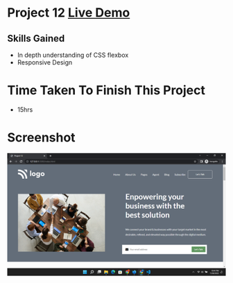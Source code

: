 # Project 12 [Live Demo]()

## Skills Gained
- In depth understanding of CSS flexbox
- Responsive Design

# Time Taken To Finish This Project
- 15hrs


# Screenshot
![Project 12](./Screenshot-12.png)